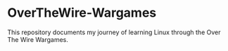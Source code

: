 # OverTheWire-Wargames
This repository documents my journey of learning Linux through the Over The Wire Wargames.
